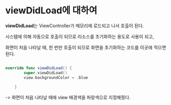 viewDidLoad에 대하여
============

**viewDidLoad**는 ViewController가 메모리에 로드되고 나서 호출이 된다.     

시스템에 의해 자동으로 호출이 되므로 리소스를 초기화하는 용도로 사용이 되고,      

화면이 처음 나타날 때, 한 번만 호출이 되므로 화면을 초기화하는 코드를 이곳에 적으면 된다.    

```swift 

override func viewDidLoad() {
        super.viewDidLoad()
        view.backgroundColor = .blue
        
    }

```

-> 화면이 처음 나타날 때에 view 배경색을 파랑색으로 지정해줬다.
